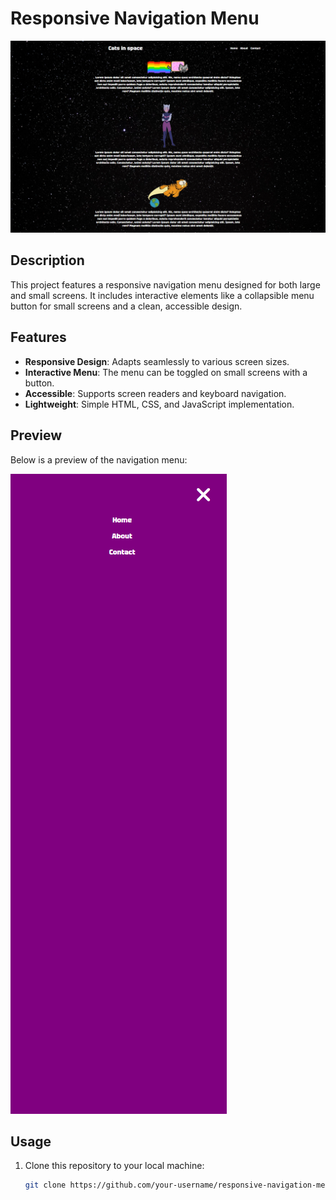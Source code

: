 # Responsive Navigation Menu

![Project Preview](/Preview.png)

## Description

This project features a responsive navigation menu designed for both large and small screens. It includes interactive elements like a collapsible menu button for small screens and a clean, accessible design.

## Features

- **Responsive Design**: Adapts seamlessly to various screen sizes.
- **Interactive Menu**: The menu can be toggled on small screens with a button.
- **Accessible**: Supports screen readers and keyboard navigation.
- **Lightweight**: Simple HTML, CSS, and JavaScript implementation.

## Preview

Below is a preview of the navigation menu:

![Preview of the Navigation Menu](./Active.png)

## Usage

1. Clone this repository to your local machine:
   ```bash
   git clone https://github.com/your-username/responsive-navigation-menu.git
